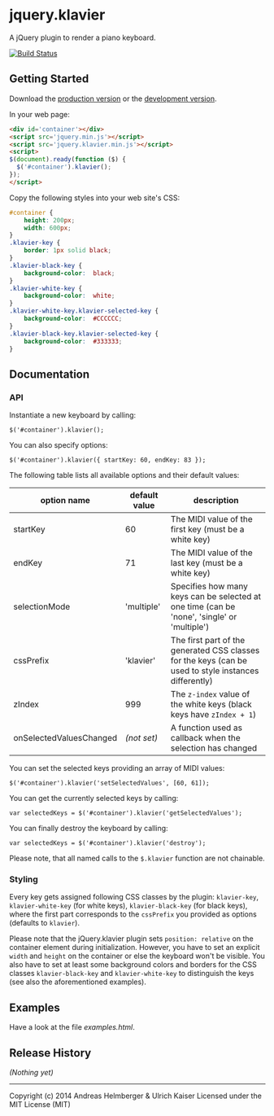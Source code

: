 # jquery.klavier

A jQuery plugin to render a piano keyboard.

[![Build Status](https://travis-ci.org/learningmedia/jquery.klavier.png)](https://travis-ci.org/learningmedia/jquery.klavier)

## Getting Started

Download the [production version][min] or the [development version][max].

In your web page:

```html
<div id='container'></div>
<script src='jquery.min.js'></script>
<script src='jquery.klavier.min.js'></script>
<script>
$(document).ready(function ($) {
  $('#container').klavier();
});
</script>
```

Copy the following styles into your web site's CSS:

```CSS
#container {
    height: 200px;
    width: 600px;
}
.klavier-key {
    border: 1px solid black;
}
.klavier-black-key {
    background-color:  black;
}
.klavier-white-key {
    background-color:  white;
}
.klavier-white-key.klavier-selected-key {
    background-color:  #CCCCCC;
}
.klavier-black-key.klavier-selected-key {
    background-color:  #333333;
}
```

## Documentation

### API

Instantiate a new keyboard by calling:

```JS
$('#container').klavier();
```

You can also specify options:

```JS
$('#container').klavier({ startKey: 60, endKey: 83 });
```

The following table lists all available options and their default values:

| option name             | default value | description                                                                                           |
|-------------------------|---------------|-------------------------------------------------------------------------------------------------------|
| startKey                | 60            | The MIDI value of the first key (must be a white key)                                                 |
| endKey                  | 71            | The MIDI value of the last key (must be a white key)                                                  |
| selectionMode           | 'multiple'    | Specifies how many keys can be selected at one time (can be 'none', 'single' or 'multiple')           |
| cssPrefix               | 'klavier'     | The first part of the generated CSS classes for the keys (can be used to style instances differently) |
| zIndex                  | 999           | The `z-index` value of the white keys (black keys have `zIndex + 1`)                                  |
| onSelectedValuesChanged | *(not set)*   | A function used as callback when the selection has changed                                            |

You can set the selected keys providing an array of MIDI values:


```JS
$('#container').klavier('setSelectedValues', [60, 61]);
```

You can get the currently selected keys by calling:


```JS
var selectedKeys = $('#container').klavier('getSelectedValues');
```

You can finally destroy the keyboard by calling:


```JS
var selectedKeys = $('#container').klavier('destroy');
```

Please note, that all named calls to the `$.klavier` function are not chainable.

### Styling

Every key gets assigned following CSS classes by the plugin: `klavier-key`, `klavier-white-key` (for white keys), `klavier-black-key` (for black keys), where the first part corresponds to the `cssPrefix` you provided as options (defaults to `klavier`).

Please note that the jQuery.klavier plugin sets `position: relative` on the container element during initialization. However, you have to set an explicit `width` and `height` on the container or else the keyboard won't be visible. You also have to set at least some background colors and borders for the CSS classes `klavier-black-key` and `klavier-white-key` to distinguish the keys (see also the aforementioned examples).

## Examples

Have a look at the file *examples.html*.

## Release History

_(Nothing yet)_

---

Copyright (c) 2014 Andreas Helmberger & Ulrich Kaiser
Licensed under the MIT License (MIT)

[min]: https://raw.github.com/learningmedia/jquery.klavier/master/dist/jquery.klavier.min.js
[max]: https://raw.github.com/learningmedia/jquery.klavier/master/dist/jquery.klavier.js
